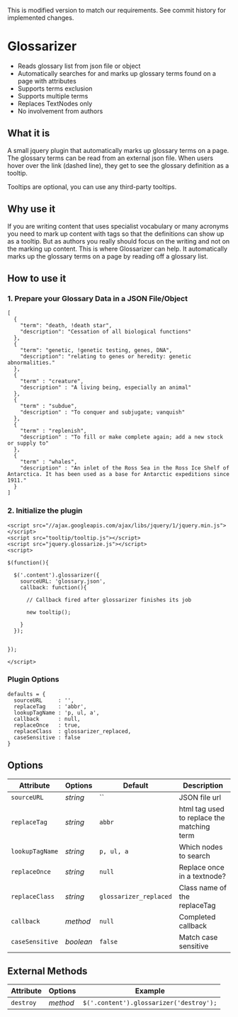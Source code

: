 This is modified version to match our requirements. See commit history for implemented changes.

# Glossarizer

* Reads glossary list from json file or object
* Automatically searches for and marks up glossary terms found on a page with <abbr> attributes
* Supports terms exclusion
* Supports multiple terms
* Replaces TextNodes only
* No involvement from authors

## What it is

A small jquery plugin that automatically marks up glossary terms on a page. The glossary terms can be read from an external json file. When users hover over the link (dashed line), they get to see the glossary definition as a tooltip. 

Tooltips are optional, you can use any third-party tooltips. 

## Why use it

If you are writing content that uses specialist vocabulary or many acronyms you need to mark up content with <abbr> tags so that the definitions can show up as a tooltip. But as authors you really should focus on the writing and not on the marking up content. This is where Glossarizer can help. It automatically marks up the glossary terms on a page by reading off a glossary list.

## How to use it

### 1. Prepare your Glossary Data in a JSON File/Object


    [
      {
        "term": "death, !death star",
        "description": "Cessation of all biological functions"
      },
      {
        "term": "genetic, !genetic testing, genes, DNA",
        "description": "relating to genes or heredity: genetic abnormalities."
      },
      {
        "term" : "creature",
        "description" : "A living being, especially an animal"
      },
      {
        "term" : "subdue",
        "description" : "To conquer and subjugate; vanquish"
      },
      {
        "term" : "replenish",
        "description" : "To fill or make complete again; add a new stock or supply to"
      },
      {
        "term" : "whales",
        "description" : "An inlet of the Ross Sea in the Ross Ice Shelf of Antarctica. It has been used as a base for Antarctic expeditions since 1911."
      }
    ]

### 2. Initialize the plugin


    <script src="//ajax.googleapis.com/ajax/libs/jquery/1/jquery.min.js"></script>
    <script src="tooltip/tooltip.js"></script>
    <script src="jquery.glossarize.js"></script>
    <script>

    $(function(){

      $('.content').glossarizer({
        sourceURL: 'glossary.json',
        callback: function(){
          
          // Callback fired after glossarizer finishes its job
          
          new tooltip();

        }
      });


    });

    </script>



### Plugin Options


    defaults = {
      sourceURL     : '', 
      replaceTag    : 'abbr', 
      lookupTagName : 'p, ul, a',
      callback      : null,
      replaceOnce   : true,
      replaceClass  : glossarizer_replaced,
      caseSensitive : false
    }


## Options

Attribute  | Options                   | Default             | Description
---        | ---                       | ---                 | ---
`sourceURL`   | *string*                  | ``              | JSON file url
`replaceTag`    | *string*                  | `abbr`               | html tag used to replace the matching term
`lookupTagName`   | *string*                     | `p, ul, a`               | Which nodes to search
`replaceOnce`    | *string*                  | `null`               | Replace once in a textnode?
`replaceClass`    | *string*                  | `glossarizer_replaced`               | Class name of the replaceTag
`callback`    | *method*                  | `null`               | Completed callback 
`caseSensitive`    | *boolean*                  | `false`               | Match case sensitive

## External Methods

Attribute  | Options                   | Example
---        | ---                       | ---     
`destroy`    | *method*                  | `$('.content').glossarizer('destroy');`